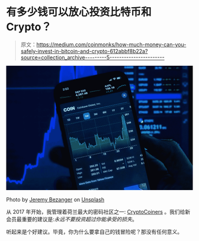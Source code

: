 # 有多少钱可以放心投资比特币和 Crypto？

> 原文：<https://medium.com/coinmonks/how-much-money-can-you-safely-invest-in-bitcoin-and-crypto-612abbf8b22a?source=collection_archive---------5----------------------->

![](img/6549d199feed5eadedaa8ae127068a1e.png)

Photo by [Jeremy Bezanger](https://unsplash.com/es/@unarchive?utm_source=unsplash&utm_medium=referral&utm_content=creditCopyText) on [Unsplash](https://unsplash.com/s/photos/investor?utm_source=unsplash&utm_medium=referral&utm_content=creditCopyText)

从 2017 年开始，我管理着荷兰最大的密码社区之一: [CryptoCoiners](https://www.cryptocoiners.nl) 。我们给新会员最重要的建议是:*永远不要投资超过你能承受的损失*。

听起来是个好建议。毕竟，你为什么要拿自己的钱冒险呢？那没有任何意义。
